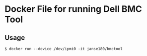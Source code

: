 # Docker File for running Dell BMC Tool
## Usage
```
$ docker run --device /dev/ipmi0 -it janse180/bmctool 
```
